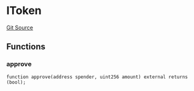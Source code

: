 # IToken
[Git Source](https://github.com/malda-protocol/malda-lending/blob/413dc9221d099e8e0b7a9a3f94769f4666aaf31b/src\libraries\SafeApprove.sol)


## Functions
### approve


```solidity
function approve(address spender, uint256 amount) external returns (bool);
```

